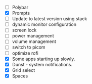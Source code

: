 
- [ ] Polybar
- [X] Prompts
- [ ] Update to latest version using stack
- [ ] dynamic monitor configuration
- [ ] screen lock
- [ ] power management
- [ ] volume management
- [ ] switch to picom
- [ ] optimize rofi
- [X] Some apps starting up slowly.
- [X] Dunst - system notifications.
- [X] Grid select
- [X] Spaces
